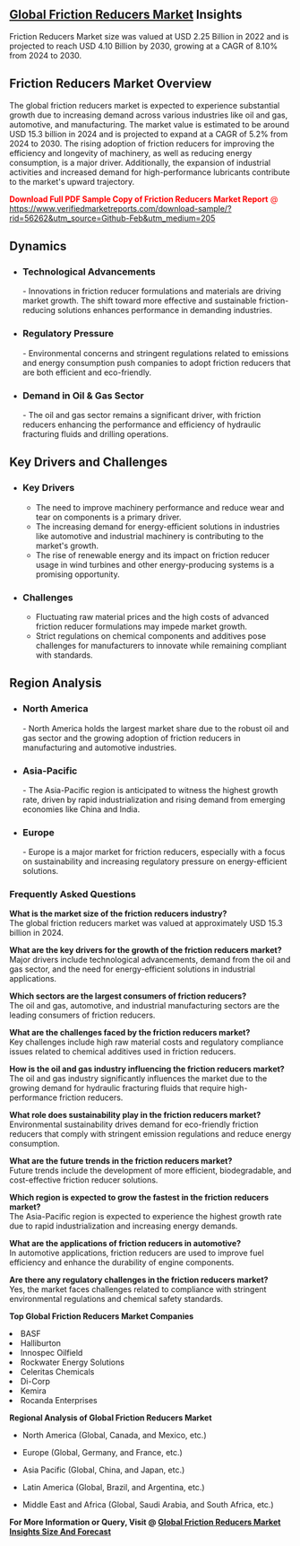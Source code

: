 <h2><a href="https://www.verifiedmarketreports.com/download-sample/?rid=56262&amp;utm_source=Github&amp;utm_medium=205" target="_blank">Global Friction Reducers Market</a> Insights</h2><p>Friction Reducers Market size was valued at USD 2.25 Billion in 2022 and is projected to reach USD 4.10 Billion by 2030, growing at a CAGR of 8.10% from 2024 to 2030.</p><p><h2>Friction Reducers Market Overview</h2> <p>The global friction reducers market is expected to experience substantial growth due to increasing demand across various industries like oil and gas, automotive, and manufacturing. The market value is estimated to be around USD 15.3 billion in 2024 and is projected to expand at a CAGR of 5.2% from 2024 to 2030. The rising adoption of friction reducers for improving the efficiency and longevity of machinery, as well as reducing energy consumption, is a major driver. Additionally, the expansion of industrial activities and increased demand for high-performance lubricants contribute to the market's upward trajectory.</p> <p><p><span class=""><span style="color: #ff0000;"><strong>Download Full PDF Sample Copy of Friction Reducers Market Report</strong> @ </span><a href="https://www.verifiedmarketreports.com/download-sample/?rid=56262&amp;utm_source=Github-Feb&amp;utm_medium=205" target="_blank">https://www.verifiedmarketreports.com/download-sample/?rid=56262&amp;utm_source=Github-Feb&amp;utm_medium=205</a></span></p></p> <h2>Dynamics</h2> <ul> <li><h3>Technological Advancements</h3> - Innovations in friction reducer formulations and materials are driving market growth. The shift toward more effective and sustainable friction-reducing solutions enhances performance in demanding industries.</li> <li><h3>Regulatory Pressure</h3> - Environmental concerns and stringent regulations related to emissions and energy consumption push companies to adopt friction reducers that are both efficient and eco-friendly.</li> <li><h3>Demand in Oil & Gas Sector</h3> - The oil and gas sector remains a significant driver, with friction reducers enhancing the performance and efficiency of hydraulic fracturing fluids and drilling operations.</li> </ul> <h2>Key Drivers and Challenges</h2> <ul> <li><h3>Key Drivers</h3> <ul> <li>The need to improve machinery performance and reduce wear and tear on components is a primary driver.</li> <li>The increasing demand for energy-efficient solutions in industries like automotive and industrial machinery is contributing to the market's growth.</li> <li>The rise of renewable energy and its impact on friction reducer usage in wind turbines and other energy-producing systems is a promising opportunity.</li> </ul> </li> <li><h3>Challenges</h3> <ul> <li>Fluctuating raw material prices and the high costs of advanced friction reducer formulations may impede market growth.</li> <li>Strict regulations on chemical components and additives pose challenges for manufacturers to innovate while remaining compliant with standards.</li> </ul> </li> </ul> <h2>Region Analysis</h2> <ul> <li><h3>North America</h3> - North America holds the largest market share due to the robust oil and gas sector and the growing adoption of friction reducers in manufacturing and automotive industries.</li> <li><h3>Asia-Pacific</h3> - The Asia-Pacific region is anticipated to witness the highest growth rate, driven by rapid industrialization and rising demand from emerging economies like China and India.</li> <li><h3>Europe</h3> - Europe is a major market for friction reducers, especially with a focus on sustainability and increasing regulatory pressure on energy-efficient solutions.</li> </ul> <h3>Frequently Asked Questions</h3> <p><strong>What is the market size of the friction reducers industry?</strong><br> The global friction reducers market was valued at approximately USD 15.3 billion in 2024.</p> <p><strong>What are the key drivers for the growth of the friction reducers market?</strong><br> Major drivers include technological advancements, demand from the oil and gas sector, and the need for energy-efficient solutions in industrial applications.</p> <p><strong>Which sectors are the largest consumers of friction reducers?</strong><br> The oil and gas, automotive, and industrial manufacturing sectors are the leading consumers of friction reducers.</p> <p><strong>What are the challenges faced by the friction reducers market?</strong><br> Key challenges include high raw material costs and regulatory compliance issues related to chemical additives used in friction reducers.</p> <p><strong>How is the oil and gas industry influencing the friction reducers market?</strong><br> The oil and gas industry significantly influences the market due to the growing demand for hydraulic fracturing fluids that require high-performance friction reducers.</p> <p><strong>What role does sustainability play in the friction reducers market?</strong><br> Environmental sustainability drives demand for eco-friendly friction reducers that comply with stringent emission regulations and reduce energy consumption.</p> <p><strong>What are the future trends in the friction reducers market?</strong><br> Future trends include the development of more efficient, biodegradable, and cost-effective friction reducer solutions.</p> <p><strong>Which region is expected to grow the fastest in the friction reducers market?</strong><br> The Asia-Pacific region is expected to experience the highest growth rate due to rapid industrialization and increasing energy demands.</p> <p><strong>What are the applications of friction reducers in automotive?</strong><br> In automotive applications, friction reducers are used to improve fuel efficiency and enhance the durability of engine components.</p> <p><strong>Are there any regulatory challenges in the friction reducers market?</strong><br> Yes, the market faces challenges related to compliance with stringent environmental regulations and chemical safety standards.</p> </p><p><strong>Top Global Friction Reducers Market Companies</strong></p><div data-test-id=""><p><li>BASF</li><li> Halliburton</li><li> Innospec Oilfield</li><li> Rockwater Energy Solutions</li><li> Celeritas Chemicals</li><li> Di-Corp</li><li> Kemira</li><li> Rocanda Enterprises</li></p><div><strong>Regional Analysis of&nbsp;Global Friction Reducers Market</strong></div><ul><li dir="ltr"><p dir="ltr">North America&nbsp;(Global, Canada, and Mexico, etc.)</p></li><li dir="ltr"><p dir="ltr">Europe (Global, Germany, and France, etc.)</p></li><li dir="ltr"><p dir="ltr">Asia Pacific&nbsp;(Global, China, and Japan, etc.)</p></li><li dir="ltr"><p dir="ltr">Latin America&nbsp;(Global, Brazil, and Argentina, etc.)</p></li><li dir="ltr">Middle East and Africa&nbsp;(Global, Saudi Arabia, and South Africa, etc.)</li></ul><p><strong>For More Information or Query, Visit @&nbsp;</strong><strong><a href="https://www.verifiedmarketreports.com/product/global-friction-reducers-market-2019-by-manufacturers-regions-type-and-application-forecast-to-2024/?utm_source=Github&amp;utm_medium=205" target="_blank">Global Friction Reducers Market Insights Size And Forecast</a></strong></p></div>
